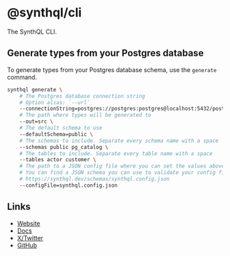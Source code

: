 # @synthql/cli

The SynthQL CLI.

## Generate types from your Postgres database

To generate types from your Postgres database schema, use the `generate` command.

```sh
synthql generate \
    # The Postgres database connection string
    # Option alias: `--url`
    --connectionString=postgres://postgres:postgres@localhost:5432/postgres \
    # The path where types will be generated to
    --out=src \
    # The default schema to use
    --defaultSchema=public \
    # The schemas to include. Separate every schema name with a space
    --schemas public pg_catalog \
    # The tables to include. Separate every table name with a space
    --tables actor customer \
    # The path to a JSON config file where you can set the values above
    # You can find a JSON schema you can use to validate your config file at:
    # https://synthql.dev/schemas/synthql.config.json
    --configFile=synthql.config.json
```

## Links

-   [Website](https://synthql.dev)
-   [Docs](https://synthql.dev/docs/getting-started)
-   [X/Twitter](https://twitter.com/fernandohur)
-   [GitHub](https://github.com/synthql/SynthQL)
